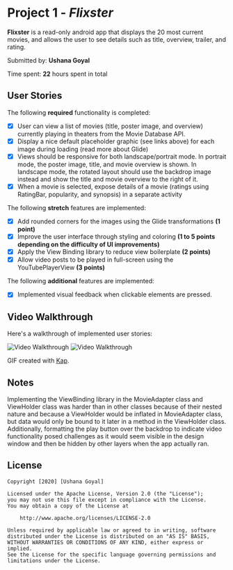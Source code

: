 # Project 1 - *Flixster*

**Flixster** is a read-only android app that displays the 20 most current movies, and allows the user to see details such as title, overview, trailer, and rating.

Submitted by: **Ushana Goyal**

Time spent: **22** hours spent in total

## User Stories

The following **required** functionality is completed:


* [x] User can view a list of movies (title, poster image, and overview) currently playing in theaters from the Movie Database API.
* [x] Display a nice default placeholder graphic (see links above) for each image during loading (read more about Glide)
* [x] Views should be responsive for both landscape/portrait mode. In portrait mode, the poster image, title, and movie overview is shown. In landscape mode, the rotated layout should use the backdrop image instead and show the title and movie overview to the right of it.
* [x] When a movie is selected, expose details of a movie (ratings using RatingBar, popularity, and synopsis) in a separate activity

The following **stretch** features are implemented:

* [x] Add rounded corners for the images using the Glide transformations **(1 point)**
* [x] Improve the user interface through styling and coloring **(1 to 5 points depending on the difficulty of UI improvements)**
* [x] Apply the View Binding library to reduce view boilerplate **(2 points)**
* [x] Allow video posts to be played in full-screen using the YouTubePlayerView **(3 points)**

The following **additional** features are implemented:

* [x] Implemented visual feedback when clickable elements are pressed. 

## Video Walkthrough

Here's a walkthrough of implemented user stories:

<img src='https://github.com/ushanakg/Flixster/blob/master/portraitwalkthrough.gif' title='Video Walkthrough' width='' alt='Video Walkthrough' />
<img src='https://github.com/ushanakg/Flixster/blob/master/landscapewalkthrough.gif' title='Video Walkthrough' width='' alt='Video Walkthrough' />

GIF created with [Kap](https://getkap.co/).

## Notes

Implementing the ViewBinding library in the MovieAdapter class and ViewHolder class was harder than in other classes because of their nested nature and because a ViewHolder would be inflated in MovieAdapter class, but data would only be bound to it later in a method in the ViewHolder class. Additionally, formatting the play button over the backdrop to indicate video functionality posed challenges as it would seem visible in the design window and then be hidden by other layers when the app actually ran. 

## License

    Copyright [2020] [Ushana Goyal]

    Licensed under the Apache License, Version 2.0 (the "License");
    you may not use this file except in compliance with the License.
    You may obtain a copy of the License at

        http://www.apache.org/licenses/LICENSE-2.0

    Unless required by applicable law or agreed to in writing, software
    distributed under the License is distributed on an "AS IS" BASIS,
    WITHOUT WARRANTIES OR CONDITIONS OF ANY KIND, either express or implied.
    See the License for the specific language governing permissions and
    limitations under the License.
